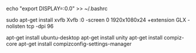echo "export DISPLAY=:0.0" >> ~/.bashrc

sudo apt-get install xvfb
Xvfb :0 -screen 0 1920x1080x24 +extension GLX -nolisten tcp -dpi 96

apt-get install ubuntu-desktop
apt-get install unity
apt-get install compiz-core
apt-get install compizconfig-settings-manager